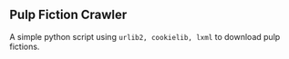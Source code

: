 ## Pulp Fiction Crawler

A simple python script using `urlib2, cookielib, lxml` to download pulp fictions.